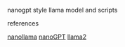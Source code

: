 nanogpt style llama model and scripts

references

[nanollama](https://github.com/DeeJ4yNg/nanollama)
[nanoGPT](https://github.com/karpathy/nanoGPT)
[llama2](https://github.com/facebookresearch/llama)